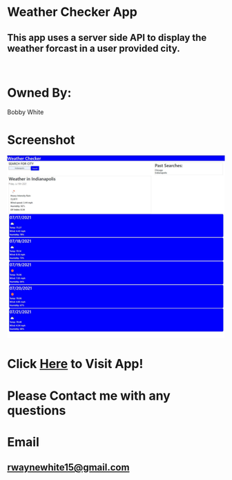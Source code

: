 # Weather Checker App

  ## This app uses a server side API to display the weather forcast in a user provided city.

  <br>
  
  # Owned By:
  Bobby White

  # Screenshot

  ![screenshot](./Assets/img/screenshot.jpg)

  # Click [Here](https://rwaynewhite15.github.io/Weather-Checker/) to Visit App!
  
  # Please Contact me with any questions
  
  # Email
  ## rwaynewhite15@gmail.com
